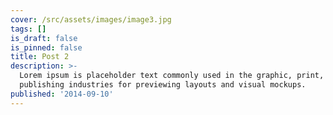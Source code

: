 ```yaml
---
cover: /src/assets/images/image3.jpg
tags: []
is_draft: false
is_pinned: false
title: Post 2
description: >-
  Lorem ipsum is placeholder text commonly used in the graphic, print, and
  publishing industries for previewing layouts and visual mockups.
published: '2014-09-10'
---
```



